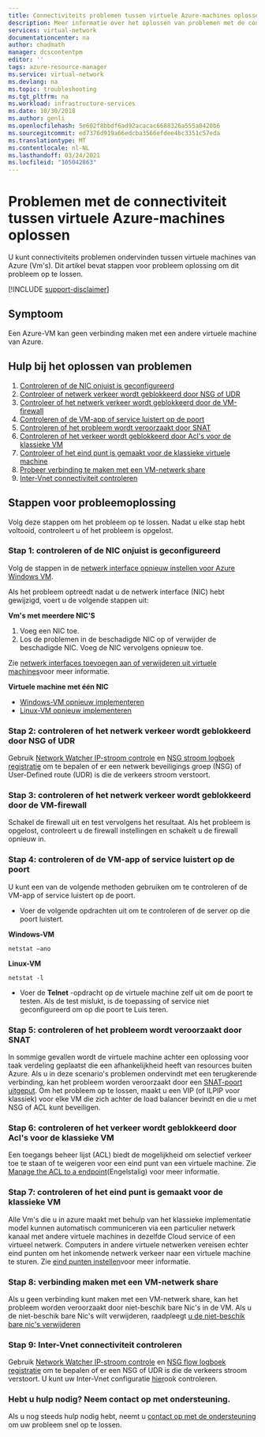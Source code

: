 ```yaml
---
title: Connectiviteits problemen tussen virtuele Azure-machines oplossen | Microsoft Docs
description: Meer informatie over het oplossen van problemen met de connectiviteit tussen Azure-Vm's en het oplossen van problemen die zich kunnen voordoen.
services: virtual-network
documentationcenter: na
author: chadmath
manager: dcscontentpm
editor: ''
tags: azure-resource-manager
ms.service: virtual-network
ms.devlang: na
ms.topic: troubleshooting
ms.tgt_pltfrm: na
ms.workload: infrastructure-services
ms.date: 10/30/2018
ms.author: genli
ms.openlocfilehash: 5e602f8bbdf6ad92acacac6688326a555a0420b6
ms.sourcegitcommit: ed7376d919a66edcba3566efdee4bc3351c57eda
ms.translationtype: MT
ms.contentlocale: nl-NL
ms.lasthandoff: 03/24/2021
ms.locfileid: "105042863"
---
```

# <a name="troubleshooting-connectivity-problems-between-azure-vms"></a>Problemen met de connectiviteit tussen virtuele Azure-machines oplossen

U kunt connectiviteits problemen ondervinden tussen virtuele machines van Azure (Vm's). Dit artikel bevat stappen voor probleem oplossing om dit probleem op te lossen. 

[!INCLUDE [support-disclaimer](../../includes/support-disclaimer.md)]

## <a name="symptom"></a>Symptoom

Een Azure-VM kan geen verbinding maken met een andere virtuele machine van Azure.

## <a name="troubleshooting-guidance"></a>Hulp bij het oplossen van problemen 

1. [Controleren of de NIC onjuist is geconfigureerd](#step-1-check-whether-nic-is-misconfigured)
2. [Controleer of netwerk verkeer wordt geblokkeerd door NSG of UDR](#step-2-check-whether-network-traffic-is-blocked-by-nsg-or-udr)
3. [Controleer of het netwerk verkeer wordt geblokkeerd door de VM-firewall](#step-3-check-whether-network-traffic-is-blocked-by-vm-firewall)
4. [Controleren of de VM-app of service luistert op de poort](#step-4-check-whether-vm-app-or-service-is-listening-on-the-port)
5. [Controleren of het probleem wordt veroorzaakt door SNAT](#step-5-check-whether-the-problem-is-caused-by-snat)
6. [Controleren of het verkeer wordt geblokkeerd door Acl's voor de klassieke VM](#step-6-check-whether-traffic-is-blocked-by-acls-for-the-classic-vm)
7. [Controleer of het eind punt is gemaakt voor de klassieke virtuele machine](#step-7-check-whether-the-endpoint-is-created-for-the-classic-vm)
8. [Probeer verbinding te maken met een VM-netwerk share](#step-8-try-to-connect-to-a-vm-network-share)
9. [Inter-Vnet connectiviteit controleren](#step-9-check-inter-vnet-connectivity)

## <a name="troubleshooting-steps"></a>Stappen voor probleemoplossing

Volg deze stappen om het probleem op te lossen. Nadat u elke stap hebt voltooid, controleert u of het probleem is opgelost. 

### <a name="step-1-check-whether-nic-is-misconfigured"></a>Stap 1: controleren of de NIC onjuist is geconfigureerd

Volg de stappen in de [netwerk interface opnieuw instellen voor Azure Windows VM](/troubleshoot/azure/virtual-machines/reset-network-interface). 

Als het probleem optreedt nadat u de netwerk interface (NIC) hebt gewijzigd, voert u de volgende stappen uit:

**Vm's met meerdere NIC'S**

1. Voeg een NIC toe.
2. Los de problemen in de beschadigde NIC op of verwijder de beschadigde NIC.  Voeg de NIC vervolgens opnieuw toe.

Zie [netwerk interfaces toevoegen aan of verwijderen uit virtuele machines](virtual-network-network-interface-vm.md)voor meer informatie.

**Virtuele machine met één NIC** 

- [Windows-VM opnieuw implementeren](/troubleshoot/azure/virtual-machines/redeploy-to-new-node-windows)
- [Linux-VM opnieuw implementeren](/troubleshoot/azure/virtual-machines/redeploy-to-new-node-linux)

### <a name="step-2-check-whether-network-traffic-is-blocked-by-nsg-or-udr"></a>Stap 2: controleren of het netwerk verkeer wordt geblokkeerd door NSG of UDR

Gebruik [Network Watcher IP-stroom controle](../network-watcher/network-watcher-ip-flow-verify-overview.md) en [NSG stroom logboek registratie](../network-watcher/network-watcher-nsg-flow-logging-overview.md) om te bepalen of er een netwerk beveiligings groep (NSG) of User-Defined route (UDR) is die de verkeers stroom verstoort.

### <a name="step-3-check-whether-network-traffic-is-blocked-by-vm-firewall"></a>Stap 3: controleren of het netwerk verkeer wordt geblokkeerd door de VM-firewall

Schakel de firewall uit en test vervolgens het resultaat. Als het probleem is opgelost, controleert u de firewall instellingen en schakelt u de firewall opnieuw in.

### <a name="step-4-check-whether-vm-app-or-service-is-listening-on-the-port"></a>Stap 4: controleren of de VM-app of service luistert op de poort

U kunt een van de volgende methoden gebruiken om te controleren of de VM-app of service luistert op de poort.

- Voer de volgende opdrachten uit om te controleren of de server op die poort luistert.

**Windows-VM**

```console
netstat –ano
```

**Linux-VM**

```console
netstat -l
```

- Voer de **Telnet** -opdracht op de virtuele machine zelf uit om de poort te testen. Als de test mislukt, is de toepassing of service niet geconfigureerd om op die poort te Luis teren.

### <a name="step-5-check-whether-the-problem-is-caused-by-snat"></a>Stap 5: controleren of het probleem wordt veroorzaakt door SNAT

In sommige gevallen wordt de virtuele machine achter een oplossing voor taak verdeling geplaatst die een afhankelijkheid heeft van resources buiten Azure. Als u in deze scenario's problemen ondervindt met een terugkerende verbinding, kan het probleem worden veroorzaakt door een [SNAT-poort uitgeput](../load-balancer/load-balancer-outbound-connections.md). Om het probleem op te lossen, maakt u een VIP (of ILPIP voor klassiek) voor elke VM die zich achter de load balancer bevindt en die u met NSG of ACL kunt beveiligen. 

### <a name="step-6-check-whether-traffic-is-blocked-by-acls-for-the-classic-vm"></a>Stap 6: controleren of het verkeer wordt geblokkeerd door Acl's voor de klassieke VM

Een toegangs beheer lijst (ACL) biedt de mogelijkheid om selectief verkeer toe te staan of te weigeren voor een eind punt van een virtuele machine. Zie [Manage the ACL to a endpoint](/previous-versions/azure/virtual-machines/windows/classic/setup-endpoints#manage-the-acl-on-an-endpoint)(Engelstalig) voor meer informatie.

### <a name="step-7-check-whether-the-endpoint-is-created-for-the-classic-vm"></a>Stap 7: controleren of het eind punt is gemaakt voor de klassieke VM

Alle Vm's die u in azure maakt met behulp van het klassieke implementatie model kunnen automatisch communiceren via een particulier netwerk kanaal met andere virtuele machines in dezelfde Cloud service of een virtueel netwerk. Computers in andere virtuele netwerken vereisen echter eind punten om het inkomende netwerk verkeer naar een virtuele machine te sturen. Zie [eind punten instellen](/previous-versions/azure/virtual-machines/windows/classic/setup-endpoints)voor meer informatie.

### <a name="step-8-try-to-connect-to-a-vm-network-share"></a>Stap 8: verbinding maken met een VM-netwerk share

Als u geen verbinding kunt maken met een VM-netwerk share, kan het probleem worden veroorzaakt door niet-beschik bare Nic's in de VM. Als u de niet-beschik bare Nic's wilt verwijderen, raadpleegt [u de niet-beschik bare nic's verwijderen](/troubleshoot/azure/virtual-machines/reset-network-interface#delete-the-unavailable-nics)

### <a name="step-9-check-inter-vnet-connectivity"></a>Stap 9: Inter-Vnet connectiviteit controleren

Gebruik [Network Watcher IP-stroom controle](../network-watcher/network-watcher-ip-flow-verify-overview.md) en [NSG flow logboek registratie](../network-watcher/network-watcher-nsg-flow-logging-overview.md) om te bepalen of er een NSG of UDR is die de verkeers stroom verstoort. U kunt uw Inter-Vnet configuratie [hier](https://support.microsoft.com/en-us/help/4032151/configuring-and-validating-vnet-or-vpn-connections)ook controleren.

### <a name="need-help-contact-support"></a>Hebt u hulp nodig? Neem contact op met ondersteuning.
Als u nog steeds hulp nodig hebt, neemt u [contact op met de ondersteuning](https://portal.azure.com/?#blade/Microsoft_Azure_Support/HelpAndSupportBlade) om uw probleem snel op te lossen.